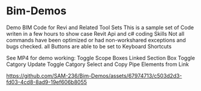 # Bim-Demos
Demo BIM Code for Revi and Related Tool Sets
This is a sample set of Code writen in a few hours to show case Revit Api and c# coding Skills
Not all commands have been optimized or had non-workshared exceptions and bugs checked. 
all Buttons are able to be set to Keyboard Shortcuts

See MP4 for demo working:
Toggle Scope Boxes
Linked Section Box
Toggle Catgory
Update Toggle Catgory
Select and Copy Pipe Elements from Link

https://github.com/SAM-236/Bim-Demos/assets/67974713/c503d2d3-fd03-4cd8-8ad9-19ef606b8055

